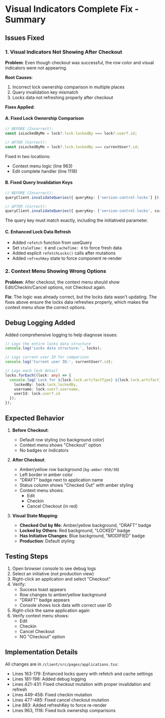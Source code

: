 # Visual Indicators Complete Fix - Summary

## Issues Fixed

### 1. Visual Indicators Not Showing After Checkout
**Problem**: Even though checkout was successful, the row color and visual indicators were not appearing.

**Root Causes**:
1. Incorrect lock ownership comparison in multiple places
2. Query invalidation key mismatch
3. Locks data not refreshing properly after checkout

**Fixes Applied**:

#### A. Fixed Lock Ownership Comparison
```typescript
// BEFORE (Incorrect):
const isLockedByMe = lock?.lock.lockedBy === lock?.user?.id;

// AFTER (Correct):
const isLockedByMe = lock?.lock.lockedBy === currentUser?.id;
```
Fixed in two locations:
- Context menu logic (line 963)
- Edit complete handler (line 1118)

#### B. Fixed Query Invalidation Keys
```typescript
// BEFORE (Incorrect):
queryClient.invalidateQueries({ queryKey: ['version-control-locks'] });

// AFTER (Correct):
queryClient.invalidateQueries({ queryKey: ['version-control-locks', currentInitiative?.initiativeId] });
```
The query key must match exactly, including the initiativeId parameter.

#### C. Enhanced Lock Data Refresh
- Added `refetch` function from useQuery
- Set `staleTime: 0` and `cacheTime: 0` to force fresh data
- Added explicit `refetchLocks()` calls after mutations
- Added `refreshKey` state to force component re-render

### 2. Context Menu Showing Wrong Options
**Problem**: After checkout, the context menu should show Edit/Checkin/Cancel options, not Checkout again.

**Fix**: The logic was already correct, but the locks data wasn't updating. The fixes above ensure the locks data refreshes properly, which makes the context menu show the correct options.

## Debug Logging Added
Added comprehensive logging to help diagnose issues:
```typescript
// Logs the entire locks data structure
console.log('Locks data structure:', locks);

// Logs current user ID for comparison
console.log('Current user ID:', currentUser?.id);

// Logs each lock detail
locks.forEach((lock: any) => {
  console.log(`Lock for ${lock.lock.artifactType} ${lock.lock.artifactId}:`, {
    lockedBy: lock.lock.lockedBy,
    username: lock.user?.username,
    userId: lock.user?.id
  });
});
```

## Expected Behavior
1. **Before Checkout**:
   - Default row styling (no background color)
   - Context menu shows "Checkout" option
   - No badges or indicators

2. **After Checkout**:
   - Amber/yellow row background (`bg-amber-950/30`)
   - Left border in amber color
   - "DRAFT" badge next to application name
   - Status column shows "Checked Out" with amber styling
   - Context menu shows:
     - Edit
     - Checkin
     - Cancel Checkout (in red)

3. **Visual State Mapping**:
   - **Checked Out by Me**: Amber/yellow background, "DRAFT" badge
   - **Locked by Others**: Red background, "LOCKED" badge
   - **Has Initiative Changes**: Blue background, "MODIFIED" badge
   - **Production**: Default styling

## Testing Steps
1. Open browser console to see debug logs
2. Select an initiative (not production view)
3. Right-click an application and select "Checkout"
4. Verify:
   - Success toast appears
   - Row changes to amber/yellow background
   - "DRAFT" badge appears
   - Console shows lock data with correct user ID
5. Right-click the same application again
6. Verify context menu shows:
   - Edit
   - Checkin
   - Cancel Checkout
   - NO "Checkout" option

## Implementation Details
All changes are in `/client/src/pages/applications.tsx`:
- Lines 163-179: Enhanced locks query with refetch and cache settings
- Lines 181-198: Added debug logging
- Lines 421-431: Fixed checkout mutation with proper invalidation and refresh
- Lines 449-458: Fixed checkin mutation
- Lines 477-485: Fixed cancel checkout mutation
- Line 883: Added refreshKey to force re-render
- Lines 963, 1118: Fixed lock ownership comparisons